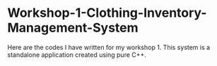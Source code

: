 # Workshop-1-Clothing-Inventory-Management-System
Here are the codes I have written for my workshop 1. This system is a standalone application created using pure C++.

